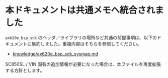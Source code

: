 # 本ドキュメントは共通メモへ統合されました

`ax620e_bsp_sdk` のヘッダ／ライブラリの場所など共通の前提事項は、以下のドキュメントに集約しました。重複内容はそちらを参照してください。

- [knowledge/ax620e_bsp_sdk_sysmap.md](ax620e_bsp_sdk_sysmap.md)

SC850SL / VIN 固有の追加情報が必要になった場合は、本ファイルを再度拡張する方針とします。
